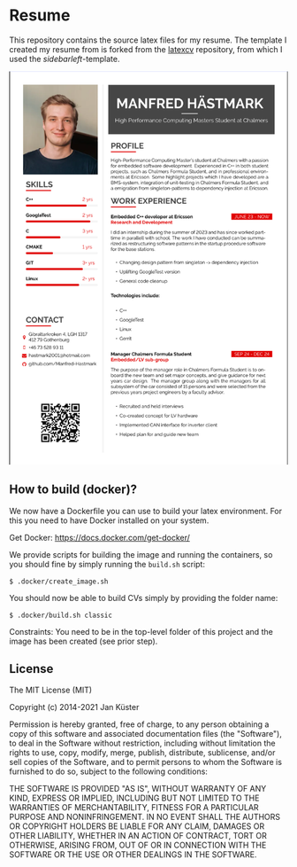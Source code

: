 # Resume

This repository contains the source latex files for my resume. The template I created my resume from 
is forked from the [latexcv](https://github.com/jankapunkt/latexcv) repository, from which I used the *sidebarleft*-template.

<img src="docs/media/sidebarleft.png" alt="Left sidebar CV example preview" />

## How to build (docker)?

We now have a Dockerfile you can use to build your latex environment. 
For this you need to have Docker installed on your system.

Get Docker: https://docs.docker.com/get-docker/

We provide scripts for building the image and running the containers, 
so you should fine by simply running the `build.sh` script:

```shell
$ .docker/create_image.sh
```

You should now be able to build CVs simply by providing the folder name:

```shell
$ .docker/build.sh classic
```

Constraints: You need to be in the top-level folder of this project and the image has been created (see prior step).

## License

The MIT License (MIT)

Copyright (c) 2014-2021 Jan Küster

Permission is hereby granted, free of charge, to any person obtaining a copy
of this software and associated documentation files (the "Software"), to deal
in the Software without restriction, including without limitation the rights
to use, copy, modify, merge, publish, distribute, sublicense, and/or sell
copies of the Software, and to permit persons to whom the Software is
furnished to do so, subject to the following conditions:
	
THE SOFTWARE IS PROVIDED "AS IS", WITHOUT WARRANTY OF ANY KIND, EXPRESS OR
IMPLIED, INCLUDING BUT NOT LIMITED TO THE WARRANTIES OF MERCHANTABILITY,
FITNESS FOR A PARTICULAR PURPOSE AND NONINFRINGEMENT. IN NO EVENT SHALL THE
AUTHORS OR COPYRIGHT HOLDERS BE LIABLE FOR ANY CLAIM, DAMAGES OR OTHER
LIABILITY, WHETHER IN AN ACTION OF CONTRACT, TORT OR OTHERWISE, ARISING FROM,
OUT OF OR IN CONNECTION WITH THE SOFTWARE OR THE USE OR OTHER DEALINGS IN
THE SOFTWARE.

